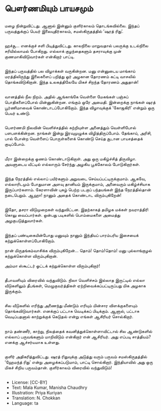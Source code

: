# பௌர்ணமியும் பாயசமும்

##
மழை நின்றுவிட்டது. ஆனால் இன்னும் குளிர்காலம் தொடங்கவில்லை. இந்தப் பருவத்துக்குப் பெயர் இலையுதிர்காலம், சமஸ்கிருதத்தில் ‘ஷரத் ரிது’.

##
ஹச்சூ... எனக்குச் சளி பிடித்துவிட்டது. காலநிலை மாறுவதால் பலருக்கு உடல்நிலை சரியில்லாமல் போகிறது. எல்லாக் குழந்தைகளும்  தசராவுக்கு முன் குணமாகிவிடுவார்கள் என்கிறார் பாட்டி.

##
இந்தப் பருவத்தில் பல விழாக்கள் வருகின்றன. மனு என்னுடைய மாங்காய் மரத்திலிருந்து இலைகளைப் பறித்து ஓர் அழகான தோரணம் கட்டி வாசலில் தொங்கவிடுகிறான். இந்த உலகத்திலேயே மிகச் சிறந்த தோரணம் அதுதான்!

##
வானத்தில் நீல நிறம். அதில் ஆங்காங்கே வெள்ளை மேகங்கள் பஞ்சுப் பொதிகளைப்போல் மின்னுகின்றன. எங்கும் ஒரே அமைதி. இன்றைக்கு நாங்கள் ஷரத் பூர்ணிமாவைக் கொண்டாடப்போகிறோம். இந்த விழாவுக்குக் ‘கோஜகிரி’ என்றும் ஒரு பெயர் உண்டு.

##
பௌர்ணமி நிலவின் வெளிச்சத்தில் சுற்றியுள்ள அனைத்தும் வெள்ளிபோல் பளபளக்கின்றன. நாங்கள் இன்று இரவுமுழுக்க விழித்திருப்போம். தேங்காய், அரிசி, பால் போன்ற வெள்ளைப் பொருள்களைக் கொண்டு செய்த சூடான பாயசத்தைக் குடிப்போம்.

##
மீரா இன்றைக்கு ஓணம் கொண்டாடுகிறாள். அது ஒரு மகிழ்ச்சித் திருவிழா. அவளுடைய வீட்டில் எல்லாரும் சேர்ந்து அழகிய பூக்கோலம் போடுகிறார்கள். 

##
இந்த நேரத்தில் எல்லாப் பயிர்களும் அறுவடை செய்யப்பட்டிருக்குமாம். ஆகவே, எல்லாரிடமும் போதுமான அளவு தானியம் இருக்குமாம், அனைவரும் மகிழ்ச்சியாக இருப்பார்களாம். கேரளாவின் புகழ் பெற்ற படகுப் பந்தயங்கள் இந்த நேரத்தில்தான் நடைபெறும். ஆஹா! நானும் அதைக் கொண்டாட விரும்புகிறேன்!

##
இதோ, தசரா விடுமுறைகள் வந்துவிட்டன. இதற்காகத் தமிழக மக்கள் நவராத்திரி கொலு வைப்பார்கள். ஒன்பது படிகளில் பொம்மைகளை அமைத்து அழகுபடுத்துவார்கள்.

##
இந்தப் பண்டிகையின்போது மனுவும் நானும் இந்தியப் பாரம்பரிய இசையைக் கற்றுக்கொள்ளப்போகிறோம்.

நான் மிருதங்கம்வாசிக்க விரும்புகிறேன்... தொம்! தொம்!தொம்! மனு புல்லாங்குழல் கற்றுக்கொள்ள விரும்புகிறான். 

அம்மா ஸ்கூட்டர் ஓட்டக் கற்றுக்கொள்ள விரும்புகிறார்!

##
தீபாவளியும் விரைவில் வந்துவிடும். நிலா வெளிச்சம் இல்லாத இருட்டில் எல்லா வீடுகளிலும் தீபங்கள், மெழுகுவர்த்திகள் ஏற்றிவைக்கப்பட்டிருப்பது மிக அழகாக இருக்கும்.

##
சில வீடுகளில் எரிந்து அணைந்து மீண்டும் எரியும் மின்சார விளக்குகளையும் தொங்கவிடுவார்கள். எனக்குப் பட்டாசு வெடிக்கப் பிடிக்கும். ஆனால், பட்டாசு வெடிப்பதனால் காற்றுக்குக் கெடுதல் என்று எங்கள் ஆசிரியர் சொல்கிறார்.

##
நாம் தண்ணீர், காற்று, நிலத்தைக் கவனித்துக்கொள்ளாவிட்டால் சில ஆண்டுகளில் எல்லாப் பருவங்களும் மாறிவிடும் என்கிறார் என் ஆசிரியர். அது எப்படி சாத்தியம்? எனக்கு ஆச்சர்யமாக உள்ளது.

##
குளிர் அதிகரித்துவிட்டது. ஷரத் ரிதுவுக்கு அடுத்து வரும் பருவம் சமஸ்கிருதத்தில் ‘ஹேமந்த் ரிது’ என்று அழைக்கப்படுமாம், பாட்டி சொல்கிறார். இந்தியாவில் அது ஒரு மிகச் சிறிய பருவம்தான். குளிர்காலம் விரைவில் வந்துவிடும்!

##
* License: [CC-BY]
* Text: Mala Kumar, Manisha Chaudhry
* Illustration: Priya Kuriyan
* Translation: N. Chokkan
* Language: ta
